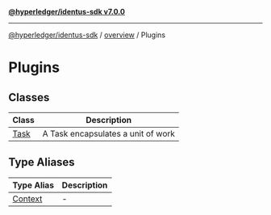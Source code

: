 [**@hyperledger/identus-sdk v7.0.0**](../../../README.md)

***

[@hyperledger/identus-sdk](../../../README.md) / [overview](../../README.md) / Plugins

# Plugins

## Classes

| Class | Description |
| ------ | ------ |
| [Task](classes/Task.md) | A Task encapsulates a unit of work |

## Type Aliases

| Type Alias | Description |
| ------ | ------ |
| [Context](type-aliases/Context.md) | - |
